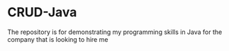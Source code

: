 # CRUD-Java
The repository is for demonstrating my programming skills in Java for the company that is looking to hire me
